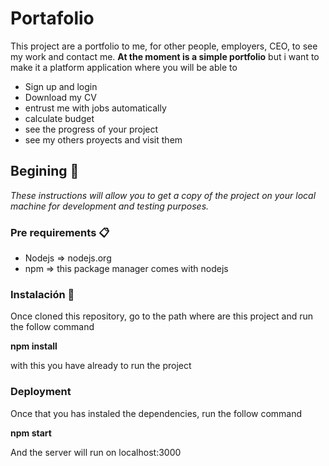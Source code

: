 # Portafolio

This project are a portfolio to me, for other people, employers, CEO, to see my work and contact me. **At the moment is a simple portfolio** but i want to make it a platform application where you will be able to

- Sign up and login
- Download my CV
- entrust me with jobs automatically
- calculate budget
- see the progress of your project
- see my others proyects and visit them

## Begining 🚀

_These instructions will allow you to get a copy of the project on your local machine for development and testing purposes._

### Pre requirements 📋

- Nodejs => nodejs.org
- npm => this package manager comes with nodejs

### Instalación 🔧

Once cloned this repository, go to the path where are this project and run the follow command

**npm install**

with this you have already to run the project

### Deployment

Once that you has instaled the dependencies, run the follow command

**npm start**

And the server will run on localhost:3000
